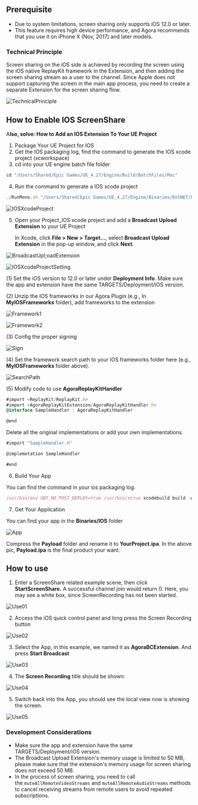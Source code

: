 ## P**rerequisite**

- Due to system limitations, screen sharing only supports iOS 12.0 or later.
- This feature requires high device performance, and Agora recommends that you use it on iPhone X (Nov, 2017) and later models.

### Technical Principle

Screen sharing on the iOS side is achieved by recording the screen using the iOS native ReplayKit framework in the Extension, and then adding the screen sharing stream as a user to the channel. Since Apple does not support capturing the screen in the main app process, you need to create a separate Extension for the screen sharing flow.

![TechnicalPrinciple](./DocImages/IOSScreenShare/TechnicalPrinciple.png)

## How to Enable IOS ScreenShare

A**lso, solve: How to Add an IOS Extension To Your UE Project**

1. Package Your UE Project for IOS
2. Get the IOS packaging log, find the command to generate the IOS xcode project (xcworkspace)
3. cd into your UE engine batch file folder

```jsx
cd "/Users/Shared/Epic Games/UE_4.27/Engine/Build/BatchFiles/Mac"
```

4. Run the command to generate a IOS xcode project

```jsx
./RunMono.sh "/Users/Shared/Epic Games/UE_4.27/Engine/Binaries/DotNET/UnrealBuildTool.exe" -XcodeProjectFiles -project="/Users/admin/Documents/MacProject2/AgoraExample.uproject" -platforms=IOS -game -nointellisense -IOSdeployonly -ignorejunk -projectfileformat=XCode -includetemptargets -automated -log="/Users/admin/Library/Logs/Unreal Engine/LocalBuildLogs/UBT-.txt"
```

![IOSXcodeProject](./DocImages/IOSScreenShare/IOSXcodeProject.png)

5. Open your Project_IOS xcode project and add a **Broadcast Upload Extension** to your UE Project
    
    In Xcode, click **File > New > Target...**, select **Broadcast Upload Extension** in the pop-up window, and click **Next**.
    

![BroadcastUpl;oadExtension](./DocImages/IOSScreenShare/BroadcastUpl;oadExtension.png)

![IOSXcodeProjectSetting](./DocImages/IOSScreenShare/IOSXcodeProjectSetting.png)

(1) Set the iOS version to 12.0 or later under **Deployment Info**. Make sure the app and extension have the same TARGETS/Deployment/iOS version.

(2) Unzip the IOS frameworks in our Agora Plugin (e.g., In **MyIOSFrameworks** folder), add frameworks to the extension

![Framework1](./DocImages/IOSScreenShare/Framework1.png)

![Framework2](./DocImages/IOSScreenShare/Framework2.png)

(3) Config the proper signing

![Sign](./DocImages/IOSScreenShare/Sign.png)

(4) Set the framework search path to your IOS frameworks folder here (e.g., **MyIOSFrameworks** folder above).

![SearchPath](./DocImages/IOSScreenShare/SearchPath.png)


(5) Modify code to use **AgoraReplayKitHandler**

```jsx
#import <ReplayKit/ReplayKit.h>
#import <AgoraReplayKitExtension/AgoraReplayKitHandler.h>
@interface SampleHandler : AgoraReplayKitHandler

@end
```

Delete all the original implementations or add your own implementations.

```jsx
#import "SampleHandler.h"

@implemetation SampleHandler

#end
```

6. Build Your App

You can find the command in your ios packaging log.

```jsx
/usr/bin/env UBT_NO_POST_DEPLOY=true /usr/bin/xcrun xcodebuild build -workspace "/Users/admin/Documents/MacProject2/AgoraExample_IOS.xcworkspace" -scheme 'AgoraExample' -configuration "DebugGame" -destination generic/platform=iOS -sdk iphoneos CODE_SIGN_IDENTITY="Apple Development: XXXX" PROVISIONING_PROFILE_SPECIFIER=XXXXX-XXXXX
```

 

7. Get Your Application

You can find your app in the **Binaries/IOS** folder

![App](./DocImages/IOSScreenShare/App.png)

Compress the **Payload** folder and rename it to **YourProject.ipa**. In the above pic, **Payload.ipa** is the final product your want.

## How to use

1. Enter a ScreenShare related example scene, then click **StartScreenShare.** A successful channel join would return 0. Here, you may see a white box, since ScreenRecording has not been started.

![Use01](./DocImages/IOSScreenShare/Use01.png)

2. Access the iOS quick control panel and long press the Screen Recording button

![Use02](./DocImages/IOSScreenShare/Use02.png)

3. Select the App, in this example, we named it as **AgoraBCExtension**. And press **Start Broadcast**

![Use03](./DocImages/IOSScreenShare/Use03.png)

4. The **Screen Recording** title should be shown:

![Use04](./DocImages/IOSScreenShare/Use04.png)

5. Switch back into the App, you should see the local view now is showing the screen.

![Use05](./DocImages/IOSScreenShare/Use05.png)

### Development Considerations

- Make sure the app and extension have the same TARGETS/Deployment/iOS version.
- The Broadcast Upload Extension's memory usage is limited to 50 MB, please make sure that the extension's memory usage for screen sharing does not exceed 50 MB.
- In the process of screen sharing, you need to call the `muteAllRemoteVideoStreams` and `muteAllRemoteAudioStreams` methods to cancel receiving streams from remote users to avoid repeated subscriptions.